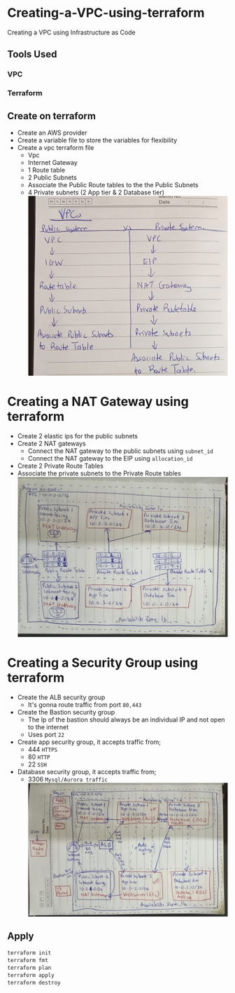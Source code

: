 # Creating-a-VPC-using-terraform
Creating a VPC using Infrastructure as Code
## Tools Used 
### VPC
### Terraform 
## Create on terraform
- Create an AWS provider  
- Create a variable file to store the variables for flexibility
- Create a vpc terraform file 
  - Vpc 
  - Internet Gateway
  - 1 Route table
  - 2 Public Subnets
  - Associate the Public Route tables to the the Public Subnets
  - 4 Private subnets (2 App tier & 2 Database tier)
![Alt text](/images/vpcpic.jpg?raw=true "The difference between Private and Public Subnets")

# Creating a NAT Gateway using terraform
- Create 2 elastic ips for the public subnets
- Create 2 NAT gateways
   - Connect the NAT gateway to the public subnets using `subnet_id`
   - Connect the NAT gateway to the EIP using `allocation_id`
- Create 2 Private Route Tables
- Associate the private subnets to the Private Route tables 
![Alt text](/images/vpc-architecture.jpg?raw=true "The architectural design of the NAT Gateway")

# Creating a Security Group using terraform
- Create the ALB security group
  - It's gonna route traffic from port `80,443`
- Create the Bastion security group
  - The Ip of the bastion should always be an individual IP and not open to the internet 
  - Uses port `22`
- Create app security group, it accepts traffic from;
  - 444 `HTTPS`
  - 80 `HTTP`
  - 22 `SSH`
- Database security group, it accepts traffic from;
  - 3306 `Mysql/Aurora traffic`
![Alt text](/images/vpc-architecture2.jpg?raw=true "Architectural design of the Security Groups")

## Apply
```sh
terraform init
terraform fmt
terraform plan
terraform apply
terraform destroy
```